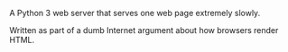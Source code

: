 A Python 3 web server that serves one web page extremely slowly.

Written as part of a dumb Internet argument about how browsers render HTML.
